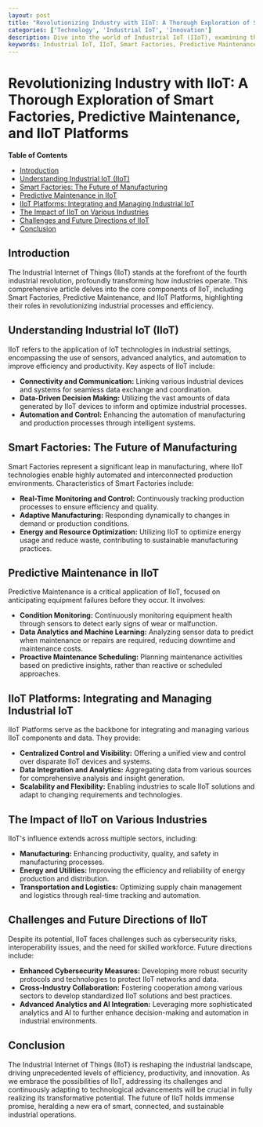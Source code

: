 ```yaml
---
layout: post
title: "Revolutionizing Industry with IIoT: A Thorough Exploration of Smart Factories, Predictive Maintenance, and IIoT Platforms"
categories: ['Technology', 'Industrial IoT', 'Innovation']
description: Dive into the world of Industrial IoT (IIoT), examining the transformative impact of Smart Factories, Predictive Maintenance, and IIoT Platforms on modern industry and manufacturing.
keywords: Industrial IoT, IIoT, Smart Factories, Predictive Maintenance, IIoT Platforms
---
```


# Revolutionizing Industry with IIoT: A Thorough Exploration of Smart Factories, Predictive Maintenance, and IIoT Platforms

**Table of Contents**

- [Introduction](#introduction)
- [Understanding Industrial IoT (IIoT)](#understanding-industrial-iot-iiot)
- [Smart Factories: The Future of Manufacturing](#smart-factories-the-future-of-manufacturing)
- [Predictive Maintenance in IIoT](#predictive-maintenance-in-iiot)
- [IIoT Platforms: Integrating and Managing Industrial IoT](#iiot-platforms-integrating-and-managing-industrial-iot)
- [The Impact of IIoT on Various Industries](#the-impact-of-iiot-on-various-industries)
- [Challenges and Future Directions of IIoT](#challenges-and-future-directions-of-iiot)
- [Conclusion](#conclusion)

## Introduction

The Industrial Internet of Things (IIoT) stands at the forefront of the fourth industrial revolution, profoundly transforming how industries operate. This comprehensive article delves into the core components of IIoT, including Smart Factories, Predictive Maintenance, and IIoT Platforms, highlighting their roles in revolutionizing industrial processes and efficiency.

## Understanding Industrial IoT (IIoT)

IIoT refers to the application of IoT technologies in industrial settings, encompassing the use of sensors, advanced analytics, and automation to improve efficiency and productivity. Key aspects of IIoT include:

- **Connectivity and Communication:** Linking various industrial devices and systems for seamless data exchange and coordination.
- **Data-Driven Decision Making:** Utilizing the vast amounts of data generated by IIoT devices to inform and optimize industrial processes.
- **Automation and Control:** Enhancing the automation of manufacturing and production processes through intelligent systems.

## Smart Factories: The Future of Manufacturing

Smart Factories represent a significant leap in manufacturing, where IIoT technologies enable highly automated and interconnected production environments. Characteristics of Smart Factories include:

- **Real-Time Monitoring and Control:** Continuously tracking production processes to ensure efficiency and quality.
- **Adaptive Manufacturing:** Responding dynamically to changes in demand or production conditions.
- **Energy and Resource Optimization:** Utilizing IIoT to optimize energy usage and reduce waste, contributing to sustainable manufacturing practices.

## Predictive Maintenance in IIoT

Predictive Maintenance is a critical application of IIoT, focused on anticipating equipment failures before they occur. It involves:

- **Condition Monitoring:** Continuously monitoring equipment health through sensors to detect early signs of wear or malfunction.
- **Data Analytics and Machine Learning:** Analyzing sensor data to predict when maintenance or repairs are required, reducing downtime and maintenance costs.
- **Proactive Maintenance Scheduling:** Planning maintenance activities based on predictive insights, rather than reactive or scheduled approaches.

## IIoT Platforms: Integrating and Managing Industrial IoT

IIoT Platforms serve as the backbone for integrating and managing various IIoT components and data. They provide:

- **Centralized Control and Visibility:** Offering a unified view and control over disparate IIoT devices and systems.
- **Data Integration and Analytics:** Aggregating data from various sources for comprehensive analysis and insight generation.
- **Scalability and Flexibility:** Enabling industries to scale IIoT solutions and adapt to changing requirements and technologies.

## The Impact of IIoT on Various Industries

IIoT's influence extends across multiple sectors, including:

- **Manufacturing:** Enhancing productivity, quality, and safety in manufacturing processes.
- **Energy and Utilities:** Improving the efficiency and reliability of energy production and distribution.
- **Transportation and Logistics:** Optimizing supply chain management and logistics through real-time tracking and automation.

## Challenges and Future Directions of IIoT

Despite its potential, IIoT faces challenges such as cybersecurity risks, interoperability issues, and the need for skilled workforce. Future directions include:

- **Enhanced Cybersecurity Measures:** Developing more robust security protocols and technologies to protect IIoT networks and data.
- **Cross-Industry Collaboration:** Fostering cooperation among various sectors to develop standardized IIoT solutions and best practices.
- **Advanced Analytics and AI Integration:** Leveraging more sophisticated analytics and AI to further enhance decision-making and automation in industrial environments.

## Conclusion

The Industrial Internet of Things (IIoT) is reshaping the industrial landscape, driving unprecedented levels of efficiency, productivity, and innovation. As we embrace the possibilities of IIoT, addressing its challenges and continuously adapting to technological advancements will be crucial in fully realizing its transformative potential. The future of IIoT holds immense promise, heralding a new era of smart, connected, and sustainable industrial operations.
